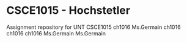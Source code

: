 # CSCE1015 - Hochstetler
Assignment repository for UNT CSCE1015
ch1016
Ms.Germain
ch1016
ch1016
ch1016
Ms.Germain
Ms.Germain
